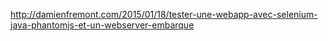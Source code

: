 
http://damienfremont.com/2015/01/18/tester-une-webapp-avec-selenium-java-phantomjs-et-un-webserver-embarque
